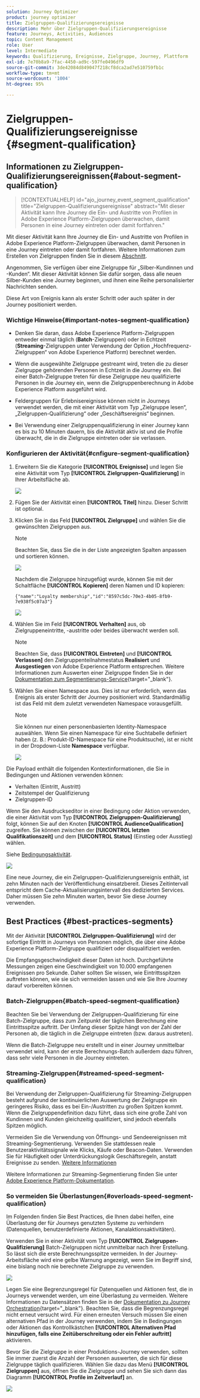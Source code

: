 ```yaml
---
solution: Journey Optimizer
product: journey optimizer
title: Zielgruppen-Qualifizierungsereignisse
description: Mehr über Zielgruppen-Qualifizierungsereignisse
feature: Journeys, Activities, Audiences
topic: Content Management
role: User
level: Intermediate
keywords: Qualifizierung, Ereignisse, Zielgruppe, Journey, Plattform
exl-id: 7e70b8a9-7fac-4450-ad9c-597fe0496df9
source-git-commit: 3de42084d849047f218cf8dca2ad7e510759fb1c
workflow-type: tm+mt
source-wordcount: '1004'
ht-degree: 95%

---
```


# Zielgruppen-Qualifizierungsereignisse {#segment-qualification}

## Informationen zu Zielgruppen-Qualifizierungsereignissen{#about-segment-qualification}

>[!CONTEXTUALHELP]
>id="ajo_journey_event_segment_qualification"
>title="Zielgruppen-Qualifizierungsereignisse"
>abstract="Mit dieser Aktivität kann Ihre Journey die Ein- und Austritte von Profilen in Adobe Experience Platform-Zielgruppen überwachen, damit Personen in eine Journey eintreten oder damit fortfahren."

Mit dieser Aktivität kann Ihre Journey die Ein- und Austritte von Profilen in Adobe Experience Platform-Zielgruppen überwachen, damit Personen in eine Journey eintreten oder damit fortfahren. Weitere Informationen zum Erstellen von Zielgruppen finden Sie in diesem [Abschnitt](../audience/about-audiences.md).

Angenommen, Sie verfügen über eine Zielgruppe für „Silber-Kundinnen und -Kunden“. Mit dieser Aktivität können Sie dafür sorgen, dass alle neuen Silber-Kunden eine Journey beginnen, und ihnen eine Reihe personalisierter Nachrichten senden.

Diese Art von Ereignis kann als erster Schritt oder auch später in der Journey positioniert werden.

### Wichtige Hinweise{#important-notes-segment-qualification}

* Denken Sie daran, dass Adobe Experience Platform-Zielgruppen entweder einmal täglich (**Batch**-Zielgruppen) oder in Echtzeit (**Streaming**-Zielgruppen unter Verwendung der Option „Hochfrequenz-Zielgruppen“ von Adobe Experience Platform) berechnet werden.

* Wenn die ausgewählte Zielgruppe gestreamt wird, treten die zu dieser Zielgruppe gehörenden Personen in Echtzeit in die Journey ein. Bei einer Batch-Zielgruppe treten für diese Zielgruppe neu qualifizierte Personen in die Journey ein, wenn die Zielgruppenberechnung in Adobe Experience Platform ausgeführt wird.

* Feldergruppen für Erlebnisereignisse können nicht in Journeys verwendet werden, die mit einer Aktivität vom Typ „Zielgruppe lesen“, „Zielgruppen-Qualifizierung“ oder „Geschäftsereignis“ beginnen.

* Bei Verwendung einer Zielgruppenqualifizierung in einer Journey kann es bis zu 10 Minuten dauern, bis die Aktivität aktiv ist und die Profile überwacht, die in die Zielgruppe eintreten oder sie verlassen.

### Konfigurieren der Aktivität{#cnfigure-segment-qualification}

1. Erweitern Sie die Kategorie **[!UICONTROL Ereignisse]** und legen Sie eine Aktivität vom Typ **[!UICONTROL Zielgruppen-Qualifizierung]** in Ihrer Arbeitsfläche ab.

   ![](assets/segment5.png)

1. Fügen Sie der Aktivität einen **[!UICONTROL Titel]** hinzu. Dieser Schritt ist optional.

1. Klicken Sie in das Feld **[!UICONTROL Zielgruppe]** und wählen Sie die gewünschten Zielgruppen aus.

   >[!NOTE]
   >
   >Beachten Sie, dass Sie die in der Liste angezeigten Spalten anpassen und sortieren können.

   ![](assets/segment6.png)

   Nachdem die Zielgruppe hinzugefügt wurde, können Sie mit der Schaltfläche **[!UICONTROL Kopieren]** deren Namen und ID kopieren:

   `{"name":"Loyalty membership","id":"8597c5dc-70e3-4b05-8fb9-7e938f5c07a3"}`

   ![](assets/segment-copy.png)

1. Wählen Sie im Feld **[!UICONTROL Verhalten]** aus, ob Zielgruppeneintritte, -austritte oder beides überwacht werden soll.

   >[!NOTE]
   >
   >Beachten Sie, dass **[!UICONTROL Eintreten]** und **[!UICONTROL Verlassen]** den Zielgruppenteilnahmestatus **Realisiert** und **Ausgestiegen** von Adobe Experience Platform entsprechen. Weitere Informationen zum Auswerten einer Zielgruppe finden Sie in der [Dokumentation zum Segmentierungs-Service](https://experienceleague.adobe.com/docs/experience-platform/segmentation/tutorials/evaluate-a-segment.html?lang=de#interpret-segment-results){target="_blank"}.

1. Wählen Sie einen Namespace aus. Dies ist nur erforderlich, wenn das Ereignis als erster Schritt der Journey positioniert wird. Standardmäßig ist das Feld mit dem zuletzt verwendeten Namespace vorausgefüllt.

   >[!NOTE]
   >
   >Sie können nur einen personenbasierten Identity-Namespace auswählen. Wenn Sie einen Namespace für eine Suchtabelle definiert haben (z. B.: Produkt-ID-Namespace für eine Produktsuche), ist er nicht in der Dropdown-Liste **Namespace** verfügbar.

   ![](assets/segment7.png)

Die Payload enthält die folgenden Kontextinformationen, die Sie in Bedingungen und Aktionen verwenden können:

* Verhalten (Eintritt, Austritt)
* Zeitstempel der Qualifizierung
* Zielgruppen-ID

Wenn Sie den Ausdruckseditor in einer Bedingung oder Aktion verwenden, die einer Aktivität vom Typ **[!UICONTROL Zielgruppen-Qualifizierung]** folgt, können Sie auf den Knoten **[!UICONTROL AudienceQualification]** zugreifen. Sie können zwischen der **[!UICONTROL letzten Qualifikationszeit]** und dem **[!UICONTROL Status]** (Einstieg oder Ausstieg) wählen.

Siehe [Bedingungsaktivität](../building-journeys/condition-activity.md#about_condition).

![](assets/segment8.png)

Eine neue Journey, die ein Zielgruppen-Qualifizierungsereignis enthält, ist zehn Minuten nach der Veröffentlichung einsatzbereit. Dieses Zeitintervall entspricht dem Cache-Aktualisierungsintervall des dedizierten Services. Daher müssen Sie zehn Minuten warten, bevor Sie diese Journey verwenden.

## Best Practices {#best-practices-segments}

Mit der Aktivität **[!UICONTROL Zielgruppen-Qualifizierung]** wird der sofortige Eintritt in Journeys von Personen möglich, die über eine Adobe Experience Platform-Zielgruppe qualifiziert oder disqualifiziert werden.

Die Empfangsgeschwindigkeit dieser Daten ist hoch. Durchgeführte Messungen zeigen eine Geschwindigkeit von 10.000 empfangenen Ereignissen pro Sekunde. Daher sollten Sie wissen, wie Eintrittsspitzen auftreten können, wie sie sich vermeiden lassen und wie Sie Ihre Journey darauf vorbereiten können.

### Batch-Zielgruppen{#batch-speed-segment-qualification}

Beachten Sie bei Verwendung der Zielgruppen-Qualifizierung für eine Batch-Zielgruppe, dass zum Zeitpunkt der täglichen Berechnung eine Eintrittsspitze auftritt. Der Umfang dieser Spitze hängt von der Zahl der Personen ab, die täglich in die Zielgruppe eintreten (bzw. daraus austreten).

Wenn die Batch-Zielgruppe neu erstellt und in einer Journey unmittelbar verwendet wird, kann der erste Berechnungs-Batch außerdem dazu führen, dass sehr viele Personen in die Journey eintreten.

### Streaming-Zielgruppen{#streamed-speed-segment-qualification}

Bei Verwendung der Zielgruppen-Qualifizierung für Streaming-Zielgruppen besteht aufgrund der kontinuierlichen Auswertung der Zielgruppe ein geringeres Risiko, dass es bei Ein-/Austritten zu großen Spitzen kommt. Wenn die Zielgruppendefinition dazu führt, dass sich eine große Zahl von Kundinnen und Kunden gleichzeitig qualifiziert, sind jedoch ebenfalls Spitzen möglich.

Vermeiden Sie die Verwendung von Öffnungs- und Sendeereignissen mit Streaming-Segmentierung. Verwenden Sie stattdessen reale Benutzeraktivitätssignale wie Klicks, Käufe oder Beacon-Daten. Verwenden Sie für Häufigkeit oder Unterdrückungslogik Geschäftsregeln, anstatt Ereignisse zu senden. [Weitere Informationen](../audience/about-audiences.md#open-and-send-event-guardrails)

Weitere Informationen zur Streaming-Segmentierung finden Sie unter [Adobe Experience Platform-Dokumentation](https://experienceleague.adobe.com/docs/experience-platform/segmentation/api/streaming-segmentation.html?lang=de#api).

### So vermeiden Sie Überlastungen{#overloads-speed-segment-qualification}

Im Folgenden finden Sie Best Practices, die Ihnen dabei helfen, eine Überlastung der für Journeys genutzten Systeme zu verhindern (Datenquellen, benutzerdefinierte Aktionen, Kanalaktionsaktivitäten).

Verwenden Sie in einer Aktivität vom Typ **[!UICONTROL Zielgruppen-Qualifizierung]** Batch-Zielgruppen nicht unmittelbar nach ihrer Erstellung. So lässt sich die erste Berechnungsspitze vermeiden. In der Journey-Arbeitsfläche wird eine gelbe Warnung angezeigt, wenn Sie im Begriff sind, eine bislang noch nie berechnete Zielgruppe zu verwenden.

![](assets/segment-error.png)

Legen Sie eine Begrenzungsregel für Datenquellen und Aktionen fest, die in Journeys verwendet werden, um eine Überlastung zu vermeiden. Weitere Informationen zu Datensätzen finden Sie in der [Dokumentation zu Journey Orchestration](https://experienceleague.adobe.com/docs/journeys/using/working-with-apis/capping.html?lang=de){target="_blank"}. Beachten Sie, dass die Begrenzungsregel nicht erneut versucht wird. Für einen erneuten Versuch müssen Sie einen alternativen Pfad in der Journey verwenden, indem Sie in Bedingungen oder Aktionen das Kontrollkästchen **[!UICONTROL Alternativen Pfad hinzufügen, falls eine Zeitüberschreitung oder ein Fehler auftritt]** aktivieren.

Bevor Sie die Zielgruppe in einer Produktions-Journey verwenden, sollten Sie immer zuerst die Anzahl der Personen auswerten, die sich für diese Zielgruppe täglich qualifizieren. Wählen Sie dazu das Menü **[!UICONTROL Zielgruppen]** aus, öffnen Sie die Zielgruppe und sehen Sie sich dann das Diagramm **[!UICONTROL Profile im Zeitverlauf]** an.

![](assets/segment-overload.png)
